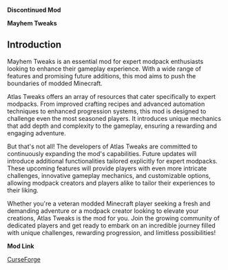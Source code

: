 **Discontinued Mod**

**Mayhem Tweaks**

## Introduction

Mayhem Tweaks is an essential mod for expert modpack enthusiasts looking to enhance their gameplay experience. With a wide range of features and promising future additions, this mod aims to push the boundaries of modded Minecraft.

Atlas Tweaks offers an array of resources that cater specifically to expert modpacks. From improved crafting recipes and advanced automation techniques to enhanced progression systems, this mod is designed to challenge even the most seasoned players. It introduces unique mechanics that add depth and complexity to the gameplay, ensuring a rewarding and engaging adventure.

But that's not all! The developers of Atlas Tweaks are committed to continuously expanding the mod's capabilities. Future updates will introduce additional functionalities tailored explicitly for expert modpacks. These upcoming features will provide players with even more intricate challenges, innovative gameplay mechanics, and customizable options, allowing modpack creators and players alike to tailor their experiences to their liking.

Whether you're a veteran modded Minecraft player seeking a fresh and demanding adventure or a modpack creator looking to elevate your creations, Atlas Tweaks is the mod for you. Join the growing community of dedicated players and get ready to embark on an incredible journey filled with unique challenges, rewarding progression, and limitless possibilities!

**Mod Link**

[CurseForge](https://www.curseforge.com/minecraft/mc-mods/mayhem-tweaks)


